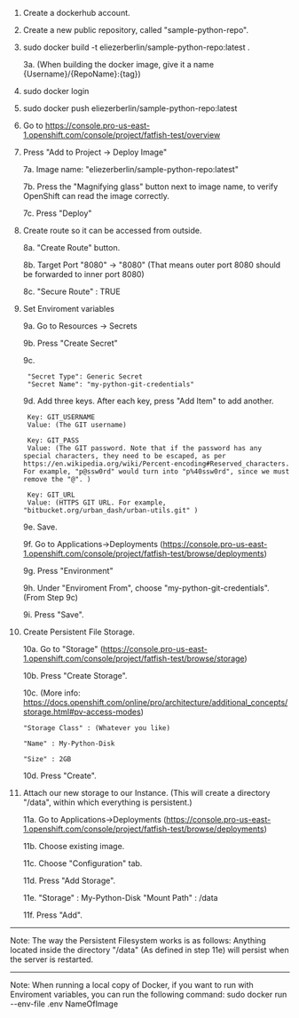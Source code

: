 1. Create a dockerhub account.
2. Create a new public repository, called "sample-python-repo".

     

3. sudo docker build -t eliezerberlin/sample-python-repo:latest .

    3a. (When building the docker image, give it a name {Username}/{RepoName}:{tag})
4. sudo docker login
5. sudo docker push eliezerberlin/sample-python-repo:latest

6. Go to https://console.pro-us-east-1.openshift.com/console/project/fatfish-test/overview
7. Press "Add to Project -> Deploy Image"

    7a. Image name: "eliezerberlin/sample-python-repo:latest"

    7b. Press the "Magnifying glass" button next to image name, to verify OpenShift can read the image correctly.

    7c. Press "Deploy"

8. Create route so it can be accessed from outside.

    8a. "Create Route" button.

    8b. Target Port "8080" -> "8080" (That means outer port 8080 should be forwarded to inner port 8080)

    8c. "Secure Route" : TRUE

9. Set Enviroment variables

    9a. Go to Resources -> Secrets

    9b. Press "Create Secret"

    9c. 

        "Secret Type": Generic Secret
        "Secret Name": "my-python-git-credentials"

    9d. Add three keys. After each key, press "Add Item" to add another.

        Key: GIT_USERNAME
        Value: (The GIT username)

        Key: GIT_PASS
        Value: (The GIT password. Note that if the password has any special characters, they need to be escaped, as per https://en.wikipedia.org/wiki/Percent-encoding#Reserved_characters. For example, "p@ssw0rd" would turn into "p%40ssw0rd", since we must remove the "@". )

        Key: GIT_URL
        Value: (HTTPS GIT URL. For example, "bitbucket.org/urban_dash/urban-utils.git" )

    9e. Save.

    9f. Go to Applications->Deployments (https://console.pro-us-east-1.openshift.com/console/project/fatfish-test/browse/deployments)

    9g. Press "Environment"

    9h. Under "Enviroment From", choose "my-python-git-credentials". (From Step 9c)

    9i. Press "Save".

10. Create Persistent File Storage.

    10a. Go to "Storage" (https://console.pro-us-east-1.openshift.com/console/project/fatfish-test/browse/storage)

    10b. Press "Create Storage".

    10c.  (More info: https://docs.openshift.com/online/pro/architecture/additional_concepts/storage.html#pv-access-modes)

        "Storage Class" : (Whatever you like)

        "Name" : My-Python-Disk
        
        "Size" : 2GB
    
    10d. Press "Create".
    
11. Attach our new storage to our Instance. (This will create a directory "/data", within which everything is persistent.)
    
    11a. Go to Applications->Deployments (https://console.pro-us-east-1.openshift.com/console/project/fatfish-test/browse/deployments)

    11b. Choose existing image.

    11c. Choose "Configuration" tab. 

    11d. Press "Add Storage".

    11e. 
        "Storage" : My-Python-Disk
        "Mount Path" : /data
    
    11f. Press "Add".



--------

Note: The way the Persistent Filesystem works is as follows:
Anything located inside the directory "/data" (As defined in step 11e) will persist when the server is restarted.


--------
Note: When running a local copy of Docker, if you want to run with Enviroment variables, you can run the following command:
sudo docker run --env-file .env NameOfImage
